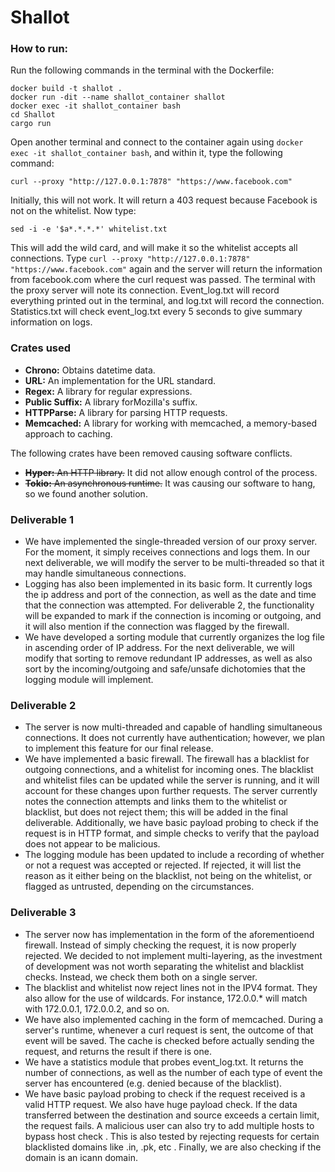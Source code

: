 # Shallot

### How to run:
Run the following commands in the terminal with the Dockerfile:

```
docker build -t shallot .
docker run -dit --name shallot_container shallot
docker exec -it shallot_container bash
cd Shallot
cargo run
```

Open another terminal and connect to the container again using `docker exec -it shallot_container bash`, and within it, type the following command:

```
curl --proxy "http://127.0.0.1:7878" "https://www.facebook.com"
```

Initially, this will not work. It will return a 403 request because Facebook is not on the whitelist. Now type:

```
sed -i -e '$a*.*.*.*' whitelist.txt
```

This will add the wild card, and will make it so the whitelist accepts all connections. Type `curl --proxy "http://127.0.0.1:7878" "https://www.facebook.com"` again and the server will return the information from facebook.com where the curl request was passed. The terminal with the proxy server will note its connection. Event_log.txt will record everything printed out in the terminal, and log.txt will record the connection. Statistics.txt will check event_log.txt every 5 seconds to give summary information on logs.

### Crates used
* **Chrono:** Obtains datetime data.
* **URL:** An implementation for the URL standard.
* **Regex:** A library for regular expressions.
* **Public Suffix:** A library forMozilla's suffix.
* **HTTPParse:** A library for parsing HTTP requests.
* **Memcached:** A library for working with memcached, a memory-based approach to caching.

The following crates have been removed causing software conflicts.

* ~~**Hyper:** An HTTP library.~~ It did not allow enough control of the process.
* ~~**Tokio:** An asynchronous runtime.~~ It was causing our software to hang, so we found another solution.

### Deliverable 1

* We have implemented the single-threaded version of our proxy server. For the moment, it simply receives connections and logs them. In our next deliverable, we will modify the server to be multi-threaded so that it may handle simultaneous connections.
* Logging has also been implemented in its basic form. It currently logs the ip address and port of the connection, as well as the date and time that the connection was attempted. For deliverable 2, the functionality will be expanded to mark if the connection is incoming or outgoing, and it will also mention if the connection was flagged by the firewall. 
* We have developed a sorting module that currently organizes the log file in ascending order of IP address. For the next deliverable, we will modify that sorting to remove redundant IP addresses, as well as also sort by the incoming/outgoing and safe/unsafe dichotomies that the logging module will implement.

### Deliverable 2

* The server is now multi-threaded and capable of handling simultaneous connections. It does not currently have authentication; however, we plan to implement this feature for our final release.
* We have implemented a basic firewall. The firewall has a blacklist for outgoing connections, and a whitelist for incoming ones. The blacklist and whitelist files can be updated while the server is running, and it will account for these changes upon further requests. The server currently notes the connection attempts and links them to the whitelist or blacklist, but does not reject them; this will be added in the final deliverable. Additionally, we have basic payload probing to check if the request is in HTTP format, and simple checks to verify that the payload does not appear to be malicious.
* The logging module has been updated to include a recording of whether or not a request was accepted or rejected. If rejected, it will list the reason as it either being on the blacklist, not being on the whitelist, or flagged as untrusted, depending on the circumstances.

### Deliverable 3

* The server now has implementation in the form of the aforementioend firewall. Instead of simply checking the request, it is now properly rejected. We decided to not implement multi-layering, as the investment of development was not worth separating the whitelist and blacklist checks. Instead, we check them both on a single server.
* The blacklist and whitelist now reject lines not in the IPV4 format. They also allow for the use of wildcards. For instance, 172.0.0.* will match with 172.0.0.1, 172.0.0.2, and so on.
* We have also implemented caching in the form of memcached. During a server's runtime, whenever a curl request is sent, the outcome of that event will be saved. The cache is checked before actually sending the request, and returns the result if there is one.
* We have a statistics module that probes event_log.txt. It returns the number of connections, as well as the number of each type of event the server has encountered (e.g. denied because of the blacklist).
* We have basic payload probing to check if the request received is a valid HTTP request. We also have huge payload check. If the data transferred between the destination and source exceeds a certain limit, the request fails. A malicious user can also try to add multiple hosts to bypass host check . This is also tested by rejecting requests for certain blacklisted domains like .in, .pk, etc . Finally, we are also checking if the domain is an icann domain.
